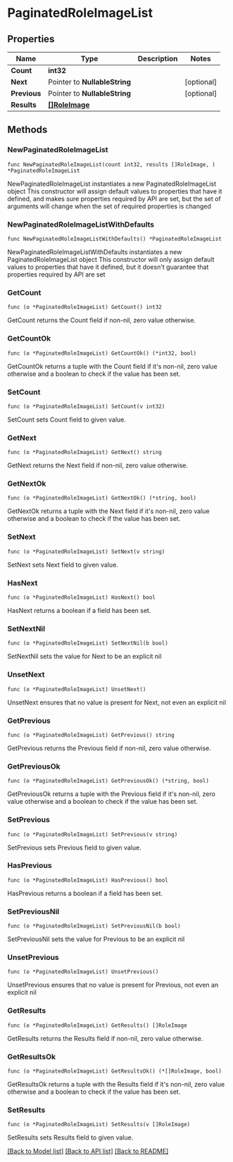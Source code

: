 # PaginatedRoleImageList

## Properties

Name | Type | Description | Notes
------------ | ------------- | ------------- | -------------
**Count** | **int32** |  | 
**Next** | Pointer to **NullableString** |  | [optional] 
**Previous** | Pointer to **NullableString** |  | [optional] 
**Results** | [**[]RoleImage**](RoleImage.md) |  | 

## Methods

### NewPaginatedRoleImageList

`func NewPaginatedRoleImageList(count int32, results []RoleImage, ) *PaginatedRoleImageList`

NewPaginatedRoleImageList instantiates a new PaginatedRoleImageList object
This constructor will assign default values to properties that have it defined,
and makes sure properties required by API are set, but the set of arguments
will change when the set of required properties is changed

### NewPaginatedRoleImageListWithDefaults

`func NewPaginatedRoleImageListWithDefaults() *PaginatedRoleImageList`

NewPaginatedRoleImageListWithDefaults instantiates a new PaginatedRoleImageList object
This constructor will only assign default values to properties that have it defined,
but it doesn't guarantee that properties required by API are set

### GetCount

`func (o *PaginatedRoleImageList) GetCount() int32`

GetCount returns the Count field if non-nil, zero value otherwise.

### GetCountOk

`func (o *PaginatedRoleImageList) GetCountOk() (*int32, bool)`

GetCountOk returns a tuple with the Count field if it's non-nil, zero value otherwise
and a boolean to check if the value has been set.

### SetCount

`func (o *PaginatedRoleImageList) SetCount(v int32)`

SetCount sets Count field to given value.


### GetNext

`func (o *PaginatedRoleImageList) GetNext() string`

GetNext returns the Next field if non-nil, zero value otherwise.

### GetNextOk

`func (o *PaginatedRoleImageList) GetNextOk() (*string, bool)`

GetNextOk returns a tuple with the Next field if it's non-nil, zero value otherwise
and a boolean to check if the value has been set.

### SetNext

`func (o *PaginatedRoleImageList) SetNext(v string)`

SetNext sets Next field to given value.

### HasNext

`func (o *PaginatedRoleImageList) HasNext() bool`

HasNext returns a boolean if a field has been set.

### SetNextNil

`func (o *PaginatedRoleImageList) SetNextNil(b bool)`

 SetNextNil sets the value for Next to be an explicit nil

### UnsetNext
`func (o *PaginatedRoleImageList) UnsetNext()`

UnsetNext ensures that no value is present for Next, not even an explicit nil
### GetPrevious

`func (o *PaginatedRoleImageList) GetPrevious() string`

GetPrevious returns the Previous field if non-nil, zero value otherwise.

### GetPreviousOk

`func (o *PaginatedRoleImageList) GetPreviousOk() (*string, bool)`

GetPreviousOk returns a tuple with the Previous field if it's non-nil, zero value otherwise
and a boolean to check if the value has been set.

### SetPrevious

`func (o *PaginatedRoleImageList) SetPrevious(v string)`

SetPrevious sets Previous field to given value.

### HasPrevious

`func (o *PaginatedRoleImageList) HasPrevious() bool`

HasPrevious returns a boolean if a field has been set.

### SetPreviousNil

`func (o *PaginatedRoleImageList) SetPreviousNil(b bool)`

 SetPreviousNil sets the value for Previous to be an explicit nil

### UnsetPrevious
`func (o *PaginatedRoleImageList) UnsetPrevious()`

UnsetPrevious ensures that no value is present for Previous, not even an explicit nil
### GetResults

`func (o *PaginatedRoleImageList) GetResults() []RoleImage`

GetResults returns the Results field if non-nil, zero value otherwise.

### GetResultsOk

`func (o *PaginatedRoleImageList) GetResultsOk() (*[]RoleImage, bool)`

GetResultsOk returns a tuple with the Results field if it's non-nil, zero value otherwise
and a boolean to check if the value has been set.

### SetResults

`func (o *PaginatedRoleImageList) SetResults(v []RoleImage)`

SetResults sets Results field to given value.



[[Back to Model list]](../README.md#documentation-for-models) [[Back to API list]](../README.md#documentation-for-api-endpoints) [[Back to README]](../README.md)



